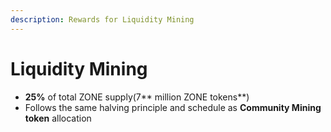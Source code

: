 ```yaml
---
description: Rewards for Liquidity Mining
---
```


# Liquidity Mining

* **25%** of total ZONE supply(7** million ZONE tokens**)
* Follows the same halving principle and schedule as **Community Mining token** allocation



